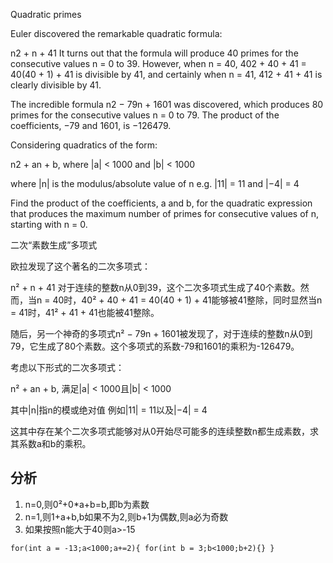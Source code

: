 Quadratic primes

Euler discovered the remarkable quadratic formula:

n2 + n + 41
It turns out that the formula will produce 40 primes for the consecutive values n = 0 to 39. However, when n = 40, 402 + 40 + 41 = 40(40 + 1) + 41 is divisible by 41, and certainly when n = 41, 412 + 41 + 41 is clearly divisible by 41.

The incredible formula n2 − 79n + 1601 was discovered, which produces 80 primes for the consecutive values n = 0 to 79. The product of the coefficients, −79 and 1601, is −126479.

Considering quadratics of the form:

n2 + an + b, where |a| < 1000 and |b| < 1000

where |n| is the modulus/absolute value of n
e.g. |11| = 11 and |−4| = 4

Find the product of the coefficients, a and b, for the quadratic expression that produces the maximum number of primes for consecutive values of n, starting with n = 0.

二次“素数生成”多项式

欧拉发现了这个著名的二次多项式：

n² + n + 41
对于连续的整数n从0到39，这个二次多项式生成了40个素数。然而，当n = 40时，40² + 40 + 41 = 40(40 + 1) + 41能够被41整除，同时显然当n = 41时，41² + 41 + 41也能被41整除。

随后，另一个神奇的多项式n² − 79n + 1601被发现了，对于连续的整数n从0到79，它生成了80个素数。这个多项式的系数-79和1601的乘积为-126479。

考虑以下形式的二次多项式：

n² + an + b, 满足|a| < 1000且|b| < 1000

其中|n|指n的模或绝对值
例如|11| = 11以及|−4| = 4

这其中存在某个二次多项式能够对从0开始尽可能多的连续整数n都生成素数，求其系数a和b的乘积。

## 分析
1. n=0,则0²+0*a+b=b,即b为素数
2. n=1,则1+a+b,b如果不为2,则b+1为偶数,则a必为奇数
3. 如果按照n能大于40则a>-15

``
for(int a = -13;a<1000;a+=2){
	for(int b = 3;b<1000;b+2){}
}
``